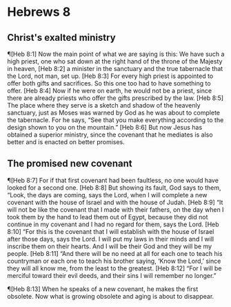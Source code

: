 # Hebrews 8

## Christ's exalted ministry
¶[Heb 8:1] Now the main point of what we are saying is this: We have such a high priest, one who sat down at the right hand of the throne of the Majesty in heaven,
[Heb 8:2] a minister in the sanctuary and the true tabernacle that the Lord, not man, set up.
[Heb 8:3] For every high priest is appointed to offer both gifts and sacrifices. So this one too had to have something to offer.
[Heb 8:4] Now if he were on earth, he would not be a priest, since there are already priests who offer the gifts prescribed by the law.
[Heb 8:5] The place where they serve is a sketch and shadow of the heavenly sanctuary, just as Moses was warned by God as he was about to complete the tabernacle. For he says, “See that you make everything according to the design shown to you on the mountain.”
[Heb 8:6] But now Jesus has obtained a superior ministry, since the covenant that he mediates is also better and is enacted on better promises.

## The promised new covenant
¶[Heb 8:7] For if that first covenant had been faultless, no one would have looked for a second one.
[Heb 8:8] But showing its fault, God says to them, “Look, the days are coming, says the Lord, when I will complete a new covenant with the house of Israel and with the house of Judah.
[Heb 8:9] “It will not be like the covenant that I made with their fathers, on the day when I took them by the hand to lead them out of Egypt, because they did not continue in my covenant and I had no regard for them, says the Lord.
[Heb 8:10] “For this is the covenant that I will establish with the house of Israel after those days, says the Lord. I will put my laws in their minds and I will inscribe them on their hearts. And I will be their God and they will be my people.
[Heb 8:11] “And there will be no need at all for each one to teach his countryman or each one to teach his brother saying, ‘Know the Lord,’ since they will all know me, from the least to the greatest.
[Heb 8:12] “For I will be merciful toward their evil deeds, and their sins I will remember no longer.”

¶[Heb 8:13] When he speaks of a new covenant, he makes the first obsolete. Now what is growing obsolete and aging is about to disappear.
